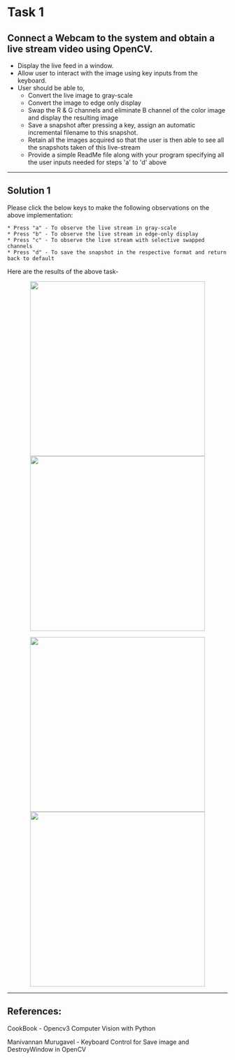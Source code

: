 
# Task 1 

## Connect a Webcam to the system and obtain a live stream video using OpenCV.

  * Display the live feed in a window.
  * Allow user to interact with the image using key inputs from the keyboard.
  * User should be able to,
  	- Convert the live image to gray-scale
	- Convert the image to edge only display
	- Swap the R & G channels and eliminate B channel of the color image and display the resulting image
	- Save a snapshot after pressing a key, assign an automatic incremental filename to this snapshot.
	- Retain all the images acquired so that the user is then able to see all the snapshots taken of this live-stream
	-  Provide a simple ReadMe file along with your program specifying all the user inputs needed for steps 'a' to 'd' above
				
----------------------------------------------------------------------------------------------------------------------------------------

## Solution 1

Please click the below keys to make the following observations on the above implementation:

	* Press "a" - To observe the live stream in gray-scale
	* Press "b" - To observe the live stream in edge-only display
	* Press "c" - To observe the live stream with selective swapped channels
	* Press "d" - To save the snapshot in the respective format and return back to default
			
Here are the results of the above task-

<p align="center"> 
<img src="https://github.com/rahulmadanraju/Projects/blob/master/YoloV3_customized/Images_Report/Snapshot_0.png", width="400", height="400" />
<img src="https://github.com/rahulmadanraju/Projects/blob/master/YoloV3_customized/Images_Report/Snapshot_1.png", width="400", height="400" />
<p>
<p align="center">
<img src="https://github.com/rahulmadanraju/Projects/blob/master/YoloV3_customized/Images_Report/Snapshot_2.png", width="400", height="400" />
<img src="https://github.com/rahulmadanraju/Projects/blob/master/YoloV3_customized/Images_Report/Snapshot_3.png", width="400", height="400" />
<p>
      
			
		
---------------------------------------------------------------------------------------------------------------------------------------
## References: 
CookBook - Opencv3 Computer Vision with Python 

Manivannan Murugavel - Keyboard Control for Save image and DestroyWindow in OpenCV
